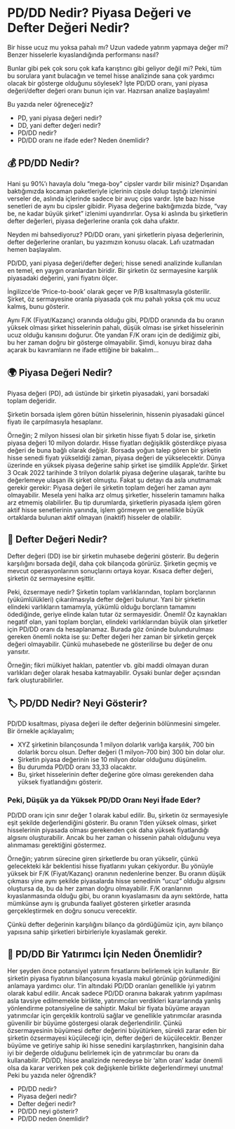 # PD/DD Nedir? Piyasa Değeri ve Defter Değeri Nedir?

Bir hisse ucuz mu yoksa pahalı mı? Uzun vadede yatırım yapmaya değer mi? Benzer hisselerle kıyaslandığında performansı nasıl?

Bunlar gibi pek çok soru çok kafa karıştırıcı gibi geliyor değil mi? Peki, tüm bu sorulara yanıt bulacağın ve temel hisse analizinde sana çok yardımcı olacak bir gösterge olduğunu söylesek? İşte PD/DD oranı, yani piyasa değeri/defter değeri oranı bunun için var. Hazırsan analize başlayalım! 

Bu yazıda neler öğreneceğiz?
- PD, yani piyasa değeri nedir?
- DD, yani defter değeri nedir?
- PD/DD nedir?
- PD/DD oranı ne ifade eder? Neden önemlidir?

## 💰 PD/DD Nedir?

Hani şu 90%’ı havayla dolu “mega-boy” cipsler vardır bilir misiniz? Dışarıdan baktığımızda kocaman paketleriyle içlerinin cipsle dolup taştığı izlenimini verseler de, aslında içlerinde sadece bir avuç cips vardır. İşte bazı hisse senetleri de aynı bu cipsler gibidir. Piyasa değerine baktığımızda bizde, “vay be, ne kadar büyük şirket” izlenimi uyandırırlar. Oysa ki aslında bu şirketlerin defter değerleri, piyasa değerlerine oranla çok daha ufaktır.

Neyden mi bahsediyoruz? PD/DD oranı, yani şirketlerin piyasa değerlerinin, defter değerlerine oranları, bu yazımızın konusu olacak. Lafı uzatmadan hemen başlayalım.

PD/DD, yani piyasa değeri/defter değeri; hisse senedi analizinde kullanılan en temel, en yaygın oranlardan biridir. Bir şirketin öz sermayesine karşılık piyasadaki değerini, yani fiyatını ölçer.

İngilizce’de ‘Price-to-book’ olarak geçer ve P/B kısaltmasıyla gösterilir.
Şirket, öz sermayesine oranla piyasada çok mu pahalı yoksa çok mu ucuz kalmış, bunu gösterir.

Aynı F/K (Fiyat/Kazanç) oranında olduğu gibi, PD/DD oranında da bu oranın yüksek olması şirket hisselerinin pahalı, düşük olması ise şirket hisselerinin ucuz olduğu kanısını doğurur. Öte yandan F/K oranı için de dediğimiz gibi, bu her zaman doğru bir gösterge olmayabilir. 
Şimdi, konuyu biraz daha açarak bu kavramların ne ifade ettiğine bir bakalım…

## 🌍 Piyasa Değeri Nedir?

Piyasa değeri (PD), adı üstünde bir şirketin piyasadaki, yani borsadaki toplam değeridir. 

Şirketin borsada işlem gören bütün hisselerinin, hissenin piyasadaki güncel fiyatı ile  çarpılmasıyla hesaplanır. 

Örneğin; 2 milyon hissesi olan bir şirketin hisse fiyatı 5 dolar ise, şirketin piyasa değeri 10 milyon dolardır. Hisse fiyatları değişiklik gösterdikçe piyasa değeri de buna bağlı olarak değişir.
Borsada yoğun talep gören bir şirketin hisse senedi fiyatı yükseldiği zaman, piyasa değeri de yükselecektir.
Dünya üzerinde en yüksek piyasa değerine sahip şirket ise şimdilik Apple’dır. Şirket 3 Ocak 2022 tarihinde 3 trilyon dolarlık piyasa değerine ulaşarak, tarihte bu değerlemeye ulaşan ilk şirket olmuştu.
Fakat şu detayı da asla unutmamak gerekir gerekir: Piyasa değeri ile şirketin toplam değeri her zaman aynı olmayabilir. Mesela yeni halka arz olmuş şirketler, hisselerin tamamını halka arz etmemiş olabilirler. Bu tip durumlarda, şirketlerin piyasada işlem gören aktif hisse senetlerinin yanında, işlem görmeyen ve genellikle büyük ortaklarda bulunan aktif olmayan (inaktif) hisseler de olabilir.

## 📖 Defter Değeri Nedir?

Defter değeri (DD) ise bir şirketin muhasebe değerini gösterir. Bu değerin karşılığını borsada değil, daha çok bilançoda görürüz. Şirketin geçmiş ve mevcut operasyonlarının sonuçlarını ortaya koyar. Kısaca defter değeri, şirketin öz sermayesine eşittir. 

Peki, özsermaye nedir? Şirketin toplam varlıklarından, toplam borçlarının (yükümlülükleri) çıkarılmasıyla defter değeri bulunur. Yani bir şirketin elindeki varlıkların tamamıyla, yükümlü olduğu borçların tamamını ödediğinde, geriye elinde kalan tutar öz sermayesidir. 
Önemli! Öz kaynakları negatif olan, yani toplam borçları, elindeki varlıklarından büyük olan şirketler için PD/DD oranı da hesaplanamaz.
Burada göz önünde bulundurulması gereken önemli nokta ise şu: Defter değeri her zaman bir şirketin gerçek değeri olmayabilir. Çünkü muhasebede ne gösterilirse bu değer de onu yansıtır. 

Örneğin; fikri mülkiyet hakları, patentler vb. gibi maddi olmayan duran varlıkları değer olarak hesaba katmayabilir. Oysaki bunlar değer açısından fark oluşturabilirler.

## 🏷 PD/DD Nedir? Neyi Gösterir?

PD/DD kısaltması, piyasa değeri ile defter değerinin bölünmesini simgeler. Bir örnekle açıklayalım;
- XYZ şirketinin bilançosunda 1 milyon dolarlık varlığa karşılık, 700 bin dolarlık borcu olsun. Defter değeri (1 milyon-700 bin) 300 bin dolar olur.
- Şirketin piyasa değerinin ise 10 milyon dolar olduğunu düşünelim.
- Bu durumda PD/DD oranı 33,33 olacaktır. 
- Bu, şirket hisselerinin defter değerine göre olması gerekenden daha yüksek fiyatlandığını gösterir. 

### Peki, Düşük ya da Yüksek PD/DD Oranı Neyi İfade Eder?

PD/DD oranı için sınır değer 1 olarak kabul edilir. Bu, şirketin öz sermayesiyle eşit şekilde değerlendiğini gösterir. Bu oranın 1’den yüksek olması, şirket hisselerinin piyasada olması gerekenden çok daha yüksek fiyatlandığı algısını oluşturabilir. Ancak bu her zaman o hissenin pahalı olduğunu veya alınmaması gerektiğini göstermez. 

Örneğin; yatırım sürecine giren şirketlerde bu oran yükselir, çünkü gelecekteki kâr beklentisi hisse fiyatlarını yukarı çekiyordur. Bu yönüyle yüksek bir F/K (Fiyat/Kazanç) oranının nedenlerine benzer.
Bu oranın düşük çıkması yine aynı şekilde piyasalarda hisse senedinin “ucuz” olduğu algısını oluştursa da, bu da her zaman doğru olmayabilir.
F/K oranlarının kıyaslanmasında olduğu gibi, bu oranın kıyaslamasını da aynı sektörde, hatta mümkünse aynı iş grubunda faaliyet gösteren şirketler arasında gerçekleştirmek en doğru sonucu verecektir. 

Çünkü defter değerinin karşılığını bilanço da gördüğümüz için, aynı bilanço yapısına sahip şirketleri birbirleriyle kıyaslamak gerekir.

## 📌 PD/DD Bir Yatırımcı İçin Neden Önemlidir?

Her şeyden önce potansiyel yatırım fırsatlarını belirlemek için kullanılır. Bir şirketin piyasa fiyatının bilançosuna kıyasla makul görünüp görünmediğini anlamaya yardımcı olur. 1’in altındaki PD/DD oranları genellikle iyi yatırım olarak kabul edilir. Ancak sadece PD/DD oranına bakarak yatırım yapılması asla tavsiye edilmemekle birlikte, yatırımcıları verdikleri kararlarında yanlış yönlendirme potansiyeline de sahiptir.
Makul bir fiyata büyüme arayan yatırımcılar için gerçeklik kontrolü sağlar ve genellikle yatırımcılar arasında güvenilir bir büyüme göstergesi olarak değerlendirilir. Çünkü özsermayesinin büyümesi defter değerini büyütürken, sürekli zarar eden bir şirketin özsermayesi küçüleceği için, defter değeri de küçülecektir.
Benzer büyüme ve getiriye sahip iki hisse senedini karşılaştırırken, hangisinin daha iyi bir değerde olduğunu belirlemek için de yatırımcılar bu oranı da kullanabilir.
PD/DD, hisse analizinde neredeyse bir ‘altın oran’ kadar önemli olsa da karar verirken pek çok değişkenle birlikte değerlendirmeyi unutma! Peki bu yazıda neler öğrendik?
- PD/DD nedir?
- Piyasa değeri nedir?
- Defter değeri nedir?
- PD/DD neyi gösterir? 
- PD/DD neden önemlidir?
